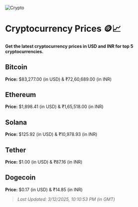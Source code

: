 
![Crypto](https://www.techguide.com.au/wp-content/uploads/2020/11/crypto3.jpeg)

# Cryptocurrency Prices 🪙📈

#### Get the latest cryptocurrency prices in USD and INR for top 5 cryptocurrencies.

## Bitcoin

**Price:** $83,277.00 (in USD) & ₹72,60,689.00 (in INR)

## Ethereum

**Price:** $1,898.41 (in USD) & ₹1,65,518.00 (in INR)

## Solana

**Price:** $125.92 (in USD) & ₹10,978.93 (in INR)

## Tether

**Price:** $1.00 (in USD) & ₹87.16 (in INR)

## Dogecoin

**Price:** $0.17 (in USD) & ₹14.85 (in INR)

> _Last Updated: 3/12/2025, 10:10:53 PM (in GMT)_
